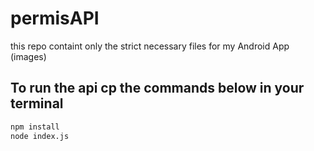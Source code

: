 # permisAPI

this repo containt only the strict necessary files for my Android App (images)

## To run the api cp the commands below in your terminal
```bash
npm install
node index.js
```

